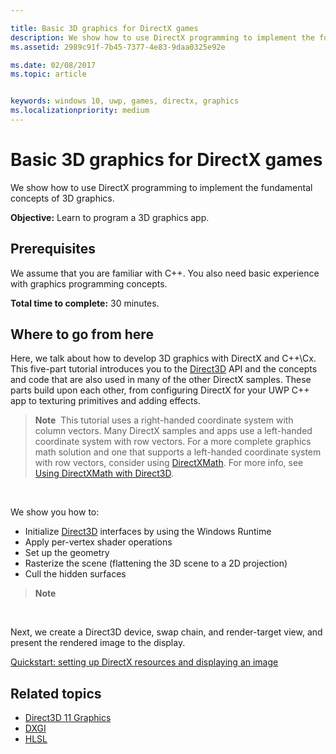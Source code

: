 ```yaml
---

title: Basic 3D graphics for DirectX games
description: We show how to use DirectX programming to implement the fundamental concepts of 3D graphics.
ms.assetid: 2989c91f-7b45-7377-4e83-9daa0325e92e

ms.date: 02/08/2017
ms.topic: article


keywords: windows 10, uwp, games, directx, graphics
ms.localizationpriority: medium
---
```


# Basic 3D graphics for DirectX games



We show how to use DirectX programming to implement the fundamental concepts of 3D graphics.

**Objective:** Learn to program a 3D graphics app.

## Prerequisites


We assume that you are familiar with C++. You also need basic experience with graphics programming concepts.

**Total time to complete:** 30 minutes.

## Where to go from here


Here, we talk about how to develop 3D graphics with DirectX and C++\\Cx. This five-part tutorial introduces you to the [Direct3D](https://msdn.microsoft.com/library/windows/desktop/hh309466) API and the concepts and code that are also used in many of the other DirectX samples. These parts build upon each other, from configuring DirectX for your UWP C++ app to texturing primitives and adding effects.

> **Note**  This tutorial uses a right-handed coordinate system with column vectors. Many DirectX samples and apps use a left-handed coordinate system with row vectors. For a more complete graphics math solution and one that supports a left-handed coordinate system with row vectors, consider using [DirectXMath](https://msdn.microsoft.com/library/windows/desktop/hh437833). For more info, see [Using DirectXMath with Direct3D](https://msdn.microsoft.com/library/windows/desktop/ff729728#Use_DXMath_with_D3D).

 

We show you how to:

-   Initialize [Direct3D](https://msdn.microsoft.com/library/windows/desktop/hh309466) interfaces by using the Windows Runtime
-   Apply per-vertex shader operations
-   Set up the geometry
-   Rasterize the scene (flattening the 3D scene to a 2D projection)
-   Cull the hidden surfaces

> **Note**  

 

Next, we create a Direct3D device, swap chain, and render-target view, and present the rendered image to the display.

[Quickstart: setting up DirectX resources and displaying an image](setting-up-directx-resources.md)

## Related topics


* [Direct3D 11 Graphics](https://msdn.microsoft.com/library/windows/desktop/ff476080)
* [DXGI](https://msdn.microsoft.com/library/windows/desktop/hh404534)
* [HLSL](https://msdn.microsoft.com/library/windows/desktop/bb509561)

 

 




